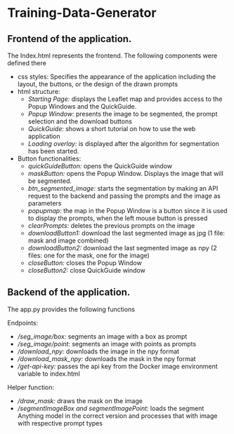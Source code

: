 # Training-Data-Generator

## Frontend of the application. 
The Index.html represents the frontend. The following components were defined there
- css styles: Specifies the appearance of the application including the layout, the buttons, or the design of the drawn prompts 
- html structure:
  - <em>Starting Page:</em> displays the Leaflet map and provides access to the Popup Windows and the QuickGuide.
  - <em>Popup Window:</em> presents the image to be segmented, the prompt selection and the download buttons
  - <em>QuickGuide:</em> shows a short tutorial on how to use the web application
  - <em>Loading overlay:</em> is displayed after the algorithm for segmentation has been started.
- Button functionalities:
  - <em>quickGuideButton:</em> opens the QuickGuide window
  - <em>maskButton:</em> opens the Popup Window. Displays the image that will be segmented.
  - <em>btn_segmented_image:</em> starts the segmentation by making an API request to the backend and passing the prompts and the image as parameters
  - <em>popupmap:</em> the map in the Popup Window is a button since it is used to display the prompts, when the left mouse button is pressed
  - <em>clearPrompts:</em> deletes the previous prompts on the image
  - <em>downloadButton1:</em> download the last segmented image as jpg (1 file: mask and image combined)
  - <em>downloadButton2:</em> download the last segmented image as npy (2 files: one for the mask, one for the image)
  - <em>closeButton:</em> closes the Popup Window
  - <em>closeButton2:</em> close QuickGuide window
  
## Backend of the application. 
The app.py provides the following functions <br>

Endpoints:
- <em>/seg_image/box:</em> segments an image with a box as prompt
- <em>/seg_image/point:</em> segments an image with points as prompts
- <em>/download_npy:</em> downloads the image in the npy format
- <em>/download_mask_npy:</em> downloads the mask in the npy format
- <em>/get-api-key:</em> passes the api key from the Docker image environment variable to index.html

Helper function:
- <em>/draw_mask:</em> draws the mask on the image
- <em>/segmentImageBox and segmentImagePoint:</em> loads the segment Anything model in the correct version and processes that with image with respective prompt types
